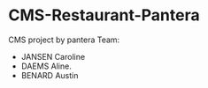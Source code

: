 # CMS-Restaurant-Pantera
CMS project by pantera Team: 
- JANSEN Caroline
- DAEMS Aline.
- BENARD Austin

